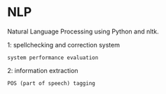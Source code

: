 # NLP

Natural Language Processing using Python and nltk.


1:  spellchecking and correction system

    system performance evaluation
    
    
2:  information extraction

    POS (part of speech) tagging
